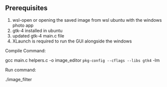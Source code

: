 ## Prerequisites
1. wsl-open or opening the saved image from wsl ubuntu with the windows photo app
2. gtk-4 installed in ubuntu
3. updated gtk-4 main.c file 
4. XLaunch is required to run the GUI alongside the windows

Compile Command: 

gcc main.c helpers.c -o image_editor `pkg-config --cflags --libs gtk4` -lm

Run command:

 ./image_filter